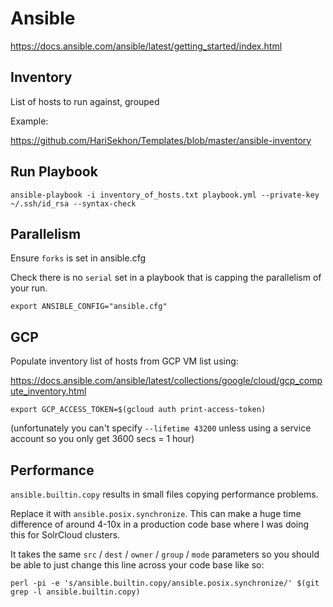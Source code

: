 # Ansible

https://docs.ansible.com/ansible/latest/getting_started/index.html

## Inventory

List of hosts to run against, grouped

Example:

https://github.com/HariSekhon/Templates/blob/master/ansible-inventory

## Run Playbook

```shell
ansible-playbook -i inventory_of_hosts.txt playbook.yml --private-key ~/.ssh/id_rsa --syntax-check
```

## Parallelism

Ensure `forks` is set in ansible.cfg

Check there is no `serial` set in a playbook that is capping the parallelism of your run.

```shell
export ANSIBLE_CONFIG="ansible.cfg"
```

## GCP

Populate inventory list of hosts from GCP VM list using:

https://docs.ansible.com/ansible/latest/collections/google/cloud/gcp_compute_inventory.html

```shell
export GCP_ACCESS_TOKEN=$(gcloud auth print-access-token)
```
(unfortunately you can't specify `--lifetime 43200` unless using a service account so you only get 3600 secs = 1 hour)

## Performance

`ansible.builtin.copy` results in small files copying performance problems.

Replace it with `ansible.posix.synchronize`. This can make a huge time difference of around 4-10x in a production code
base where I was doing this for SolrCloud clusters.

It takes the same `src` / `dest` / `owner` / `group` / `mode` parameters so you should be able to just change this line
across your code base like so:

```shell
perl -pi -e 's/ansible.builtin.copy/ansible.posix.synchronize/' $(git grep -l ansible.builtin.copy)
```
